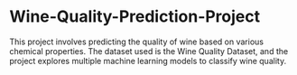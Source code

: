 # Wine-Quality-Prediction-Project
This project involves predicting the quality of wine based on various chemical properties. The dataset used is the Wine Quality Dataset, and the project explores multiple machine learning models to classify wine quality.  
